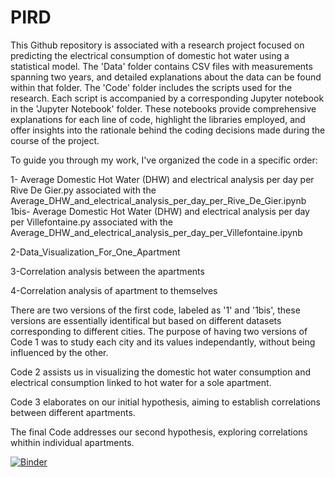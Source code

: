 # PIRD
This Github repository is associated with a research project focused on predicting the electrical consumption of domestic hot water using a statistical model. The 'Data' folder contains CSV files with measurements spanning two years, and detailed explanations about the data can be found within that folder.
The 'Code' folder includes the scripts used for the research. Each script is accompanied by a corresponding Jupyter notebook in the 'Jupyter Notebook' folder. These notebooks provide comprehensive explanations for each line of code, highlight the libraries employed, and offer insights into the rationale behind the coding decisions made during the course of the project.

To guide you through my work, I've organized the code in a specific order: 

1- Average Domestic Hot Water (DHW) and electrical analysis per day per Rive De Gier.py associated with the Average_DHW_and_electrical_analysis_per_day_per_Rive_De_Gier.ipynb
1bis- Average Domestic Hot Water (DHW) and electrical analysis per day per Villefontaine.py associated with the Average_DHW_and_electrical_analysis_per_day_per_Villefontaine.ipynb

2-Data_Visualization_For_One_Apartment

3-Correlation analysis between the apartments

4-Correlation analysis of apartment to themselves

There are two versions of the first code, labeled as '1' and '1bis', these versions are essentially identifical but based on different datasets corresponding to different cities. The purpose of having two versions of Code 1 was to study each city and its values independantly, without being influenced by the other.

Code 2 assists us in visualizing the domestic hot water consumption and electrical consumption linked to hot water for a sole apartment.

Code 3 elaborates on our initial hypothesis, aiming to establish correlations between different apartments.

The final Code addresses our second hypothesis, exploring correlations whithin individual apartments.




[![Binder](https://mybinder.org/badge_logo.svg)](https://mybinder.org/v2/gh/Joana-Giraud-Bit/PIRD/HEAD)
